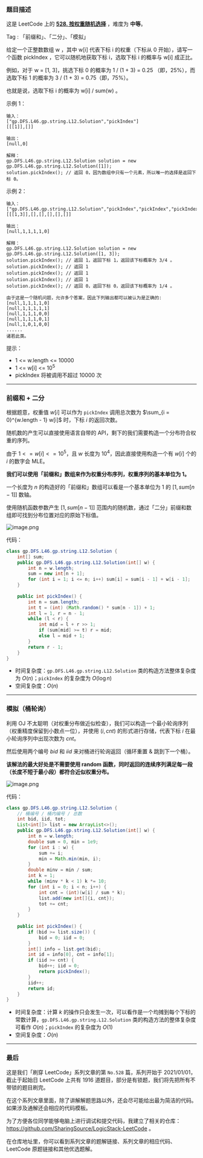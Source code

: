 ### 题目描述

这是 LeetCode 上的 **[528. 按权重随机选择](https://leetcode-cn.com/problems/random-pick-with-weight/solution/gong-shui-san-xie-yi-ti-shuang-jie-qian-8bx50/)** ，难度为 **中等**。

Tag : 「前缀和」、「二分」、「模拟」



给定一个正整数数组 w ，其中 w[i] 代表下标 i 的权重（下标从 0 开始），请写一个函数 pickIndex ，它可以随机地获取下标 i，选取下标 i 的概率与 w[i] 成正比。

例如，对于 w = [1, 3]，挑选下标 0 的概率为 1 / (1 + 3) = 0.25 （即，25%），而选取下标 1 的概率为 3 / (1 + 3) = 0.75（即，75%）。

也就是说，选取下标 i 的概率为 w[i] / sum(w) 。 

示例 1：
```
输入：
["gp.DFS.L46.gp.string.L12.Solution","pickIndex"]
[[[1]],[]]

输出：
[null,0]

解释：
gp.DFS.L46.gp.string.L12.Solution solution = new gp.DFS.L46.gp.string.L12.Solution([1]);
solution.pickIndex(); // 返回 0，因为数组中只有一个元素，所以唯一的选择是返回下标 0。
```
示例 2：
```
输入：
["gp.DFS.L46.gp.string.L12.Solution","pickIndex","pickIndex","pickIndex","pickIndex","pickIndex"]
[[[1,3]],[],[],[],[],[]]

输出：
[null,1,1,1,1,0]

解释：
gp.DFS.L46.gp.string.L12.Solution solution = new gp.DFS.L46.gp.string.L12.Solution([1, 3]);
solution.pickIndex(); // 返回 1，返回下标 1，返回该下标概率为 3/4 。
solution.pickIndex(); // 返回 1
solution.pickIndex(); // 返回 1
solution.pickIndex(); // 返回 1
solution.pickIndex(); // 返回 0，返回下标 0，返回该下标概率为 1/4 。

由于这是一个随机问题，允许多个答案，因此下列输出都可以被认为是正确的:
[null,1,1,1,1,0]
[null,1,1,1,1,1]
[null,1,1,1,0,0]
[null,1,1,1,0,1]
[null,1,0,1,0,0]
......
诸若此类。
```

提示：
* 1 <= w.length <= 10000
* 1 <= w[i] <= $10^5$
* pickIndex 将被调用不超过 10000 次

---

### 前缀和 + 二分

根据题意，权重值 $w[i]$ 可以作为 `pickIndex` 调用总次数为 $\sum_{i = 0}^{w.length - 1} w[i]$ 时，下标 $i$ 的返回次数。

随机数的产生可以直接使用语言自带的 API，剩下的我们需要构造一个分布符合权重的序列。

由于 $1 <= w[i] <= 10^5$，且 $w$ 长度为 $10^4$，因此直接使用构造一个有 $w[i]$ 个的 $i$ 的数字会 MLE。

**我们可以使用「前缀和」数组来作为权重分布序列，权重序列的基本单位为 $1$。**

一个长度为 $n$ 的构造好的「前缀和」数组可以看是一个基本单位为 $1$ 的 $[1, sum[n - 1]]$ 数轴。

使用随机函数参数产生 $[1, sum[n - 1]]$ 范围内的随机数，通过「二分」前缀和数组即可找到分布位置对应的原始下标值。

![image.png](https://pic.leetcode-cn.com/1630289210-kRFEDD-image.png)

代码：
```Java
class gp.DFS.L46.gp.string.L12.Solution {
    int[] sum;
    public gp.DFS.L46.gp.string.L12.Solution(int[] w) {
        int n = w.length;
        sum = new int[n + 1];
        for (int i = 1; i <= n; i++) sum[i] = sum[i - 1] + w[i - 1];
    }
    
    public int pickIndex() {
        int n = sum.length;
        int t = (int) (Math.random() * sum[n - 1]) + 1;
        int l = 1, r = n - 1;
        while (l < r) {
            int mid = l + r >> 1;
            if (sum[mid] >= t) r = mid;
            else l = mid + 1;
        }
        return r - 1;
    }
}
```
* 时间复杂度：`gp.DFS.L46.gp.string.L12.Solution` 类的构造方法整体复杂度为 $O(n)$；`pickIndex` 的复杂度为 $O(\log{n})$
* 空间复杂度：$O(n)$

---

### 模拟（桶轮询）

利用 OJ 不太聪明（对权重分布做近似检查），我们可以构造一个最小轮询序列（权重精度保留到小数点一位），并使用 $(i, cnt)$ 的形式进行存储，代表下标 $i$ 在最小轮询序列中出现次数为 $cnt$。

然后使用两个编号 $bid$ 和 $iid$ 来对桶进行轮询返回（循环重置 & 跳到下一个桶）。

**该解法的最大好处是不需要使用 random 函数，同时返回的连续序列满足每一段（长度不短于最小段）都符合近似权重分布。**

![image.png](https://pic.leetcode-cn.com/1630291157-nubqik-image.png)

代码：
```Java
class gp.DFS.L46.gp.string.L12.Solution {
    // 桶编号 / 桶内编号 / 总数
    int bid, iid, tot;
    List<int[]> list = new ArrayList<>();
    public gp.DFS.L46.gp.string.L12.Solution(int[] w) {
        int n = w.length;
        double sum = 0, min = 1e9;
        for (int i : w) {
            sum += i;
            min = Math.min(min, i);
        }
        double minv = min / sum;
        int k = 1;
        while (minv * k < 1) k *= 10;
        for (int i = 0; i < n; i++) {
            int cnt = (int)(w[i] / sum * k);
            list.add(new int[]{i, cnt});
            tot += cnt;
        }
    }
    
    public int pickIndex() {
        if (bid >= list.size()) {
            bid = 0; iid = 0;
        }
        int[] info = list.get(bid);
        int id = info[0], cnt = info[1];
        if (iid >= cnt) {
            bid++; iid = 0;
            return pickIndex();
        }
        iid++;
        return id;
    }
}
```
* 时间复杂度：计算 $k$ 的操作只会发生一次，可以看作是一个均摊到每个下标的常数计算，`gp.DFS.L46.gp.string.L12.Solution` 类的构造方法的整体复杂度可看作 $O(n)$；`pickIndex` 的复杂度为 $O(1)$
* 空间复杂度：$O(n)$

---

### 最后

这是我们「刷穿 LeetCode」系列文章的第 `No.528` 篇，系列开始于 2021/01/01，截止于起始日 LeetCode 上共有 1916 道题目，部分是有锁题，我们将先把所有不带锁的题目刷完。

在这个系列文章里面，除了讲解解题思路以外，还会尽可能给出最为简洁的代码。如果涉及通解还会相应的代码模板。

为了方便各位同学能够电脑上进行调试和提交代码，我建立了相关的仓库：https://github.com/SharingSource/LogicStack-LeetCode 。

在仓库地址里，你可以看到系列文章的题解链接、系列文章的相应代码、LeetCode 原题链接和其他优选题解。

